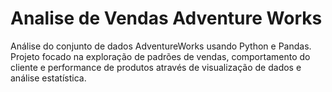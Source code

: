 # Analise de Vendas Adventure Works
Análise do conjunto de dados AdventureWorks usando Python e Pandas. Projeto focado na exploração de padrões de vendas, comportamento do cliente e performance de produtos através de visualização de dados e análise estatística.
